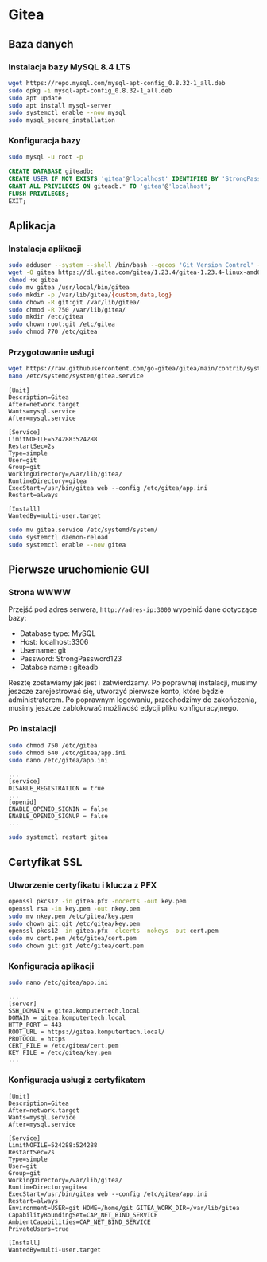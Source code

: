 # Gitea

## Baza danych

### Instalacja bazy MySQL 8.4 LTS

```bash
wget https://repo.mysql.com/mysql-apt-config_0.8.32-1_all.deb
sudo dpkg -i mysql-apt-config_0.8.32-1_all.deb
sudo apt update
sudo apt install mysql-server
sudo systemctl enable --now mysql
sudo mysql_secure_installation
```

### Konfiguracja bazy

```bash
sudo mysql -u root -p
```

```sql
CREATE DATABASE giteadb;
CREATE USER IF NOT EXISTS 'gitea'@'localhost' IDENTIFIED BY 'StrongPassword123';
GRANT ALL PRIVILEGES ON giteadb.* TO 'gitea'@'localhost';
FLUSH PRIVILEGES;
EXIT;
```

## Aplikacja

### Instalacja aplikacji

```bash
sudo adduser --system --shell /bin/bash --gecos 'Git Version Control' --group --disabled-password --home /home/git git
wget -O gitea https://dl.gitea.com/gitea/1.23.4/gitea-1.23.4-linux-amd64
chmod +x gitea
sudo mv gitea /usr/local/bin/gitea
sudo mkdir -p /var/lib/gitea/{custom,data,log}
sudo chown -R git:git /var/lib/gitea/
sudo chmod -R 750 /var/lib/gitea/
sudo mkdir /etc/gitea
sudo chown root:git /etc/gitea
sudo chmod 770 /etc/gitea
```

### Przygotowanie usługi

```bash
wget https://raw.githubusercontent.com/go-gitea/gitea/main/contrib/systemd/gitea.service
nano /etc/systemd/system/gitea.service
```

```text
[Unit]
Description=Gitea
After=network.target
Wants=mysql.service
After=mysql.service
 
[Service]
LimitNOFILE=524288:524288
RestartSec=2s
Type=simple
User=git
Group=git
WorkingDirectory=/var/lib/gitea/
RuntimeDirectory=gitea
ExecStart=/usr/bin/gitea web --config /etc/gitea/app.ini
Restart=always

[Install]
WantedBy=multi-user.target
```

```bash
sudo mv gitea.service /etc/systemd/system/
sudo systemctl daemon-reload
sudo systemctl enable --now gitea
```

## Pierwsze uruchomienie GUI

### Strona WWWW

Przejść pod adres serwera, `http://adres-ip:3000` wypełnić dane dotyczące bazy:

- Database type: MySQL
- Host: localhost:3306
- Username: git
- Password: StrongPassword123
- Databse name : giteadb

Resztę zostawiamy jak jest i zatwierdzamy. Po poprawnej instalacji, musimy jeszcze zarejestrować się, utworzyć pierwsze konto, które będzie administratorem. Po poprawnym logowaniu, przechodzimy do zakończenia, musimy jeszcze zablokować możliwość edycji pliku konfiguracyjnego.

### Po instalacji

```bash
sudo chmod 750 /etc/gitea
sudo chmod 640 /etc/gitea/app.ini
sudo nano /etc/gitea/app.ini
```

```text
...
[service]
DISABLE_REGISTRATION = true
...
[openid]
ENABLE_OPENID_SIGNIN = false
ENABLE_OPENID_SIGNUP = false
...
```

```bash
sudo systemctl restart gitea
```

## Certyfikat SSL

### Utworzenie certyfikatu i klucza z PFX

```bash
openssl pkcs12 -in gitea.pfx -nocerts -out key.pem
openssl rsa -in key.pem -out nkey.pem
sudo mv nkey.pem /etc/gitea/key.pem
sudo chown git:git /etc/gitea/key.pem
openssl pkcs12 -in gitea.pfx -clcerts -nokeys -out cert.pem
sudo mv cert.pem /etc/gitea/cert.pem
sudo chown git:git /etc/gitea/cert.pem
```

### Konfiguracja aplikacji

```bash
sudo nano /etc/gitea/app.ini
```

```text
...
[server]
SSH_DOMAIN = gitea.komputertech.local
DOMAIN = gitea.komputertech.local
HTTP_PORT = 443
ROOT_URL = https://gitea.komputertech.local/
PROTOCOL = https
CERT_FILE = /etc/gitea/cert.pem
KEY_FILE = /etc/gitea/key.pem
...
```

### Konfiguracja usługi z certyfikatem

```text
[Unit]
Description=Gitea
After=network.target
Wants=mysql.service
After=mysql.service
 
[Service]
LimitNOFILE=524288:524288
RestartSec=2s
Type=simple
User=git
Group=git
WorkingDirectory=/var/lib/gitea/
RuntimeDirectory=gitea
ExecStart=/usr/bin/gitea web --config /etc/gitea/app.ini
Restart=always
Environment=USER=git HOME=/home/git GITEA_WORK_DIR=/var/lib/gitea
CapabilityBoundingSet=CAP_NET_BIND_SERVICE
AmbientCapabilities=CAP_NET_BIND_SERVICE
PrivateUsers=true

[Install]
WantedBy=multi-user.target
```
